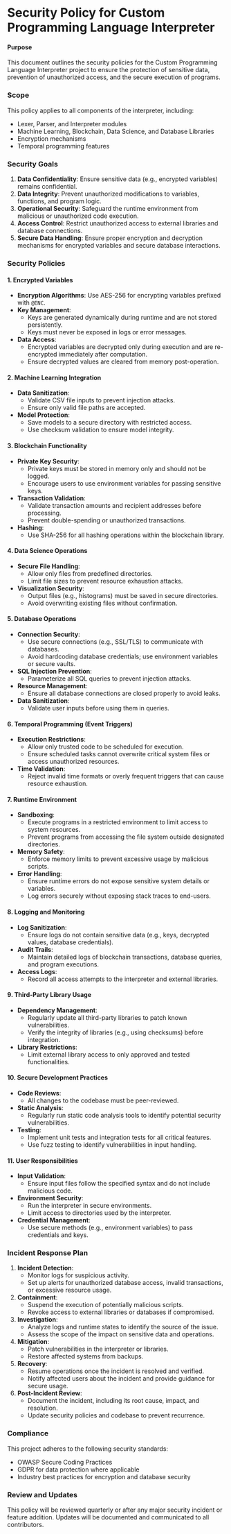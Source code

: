# Security Policy for Custom Programming Language Interpreter

#### Purpose
This document outlines the security policies for the Custom Programming Language Interpreter project to ensure the protection of sensitive data, prevention of unauthorized access, and the secure execution of programs.

### Scope
This policy applies to all components of the interpreter, including:
- Lexer, Parser, and Interpreter modules
- Machine Learning, Blockchain, Data Science, and Database Libraries
- Encryption mechanisms
- Temporal programming features

### Security Goals
1. **Data Confidentiality**: Ensure sensitive data (e.g., encrypted variables) remains confidential.
2. **Data Integrity**: Prevent unauthorized modifications to variables, functions, and program logic.
3. **Operational Security**: Safeguard the runtime environment from malicious or unauthorized code execution.
4. **Access Control**: Restrict unauthorized access to external libraries and database connections.
5. **Secure Data Handling**: Ensure proper encryption and decryption mechanisms for encrypted variables and secure database interactions.

### Security Policies

#### 1. Encrypted Variables
- **Encryption Algorithms**: Use AES-256 for encrypting variables prefixed with `@ENC`.
- **Key Management**:
  - Keys are generated dynamically during runtime and are not stored persistently.
  - Keys must never be exposed in logs or error messages.
- **Data Access**:
  - Encrypted variables are decrypted only during execution and are re-encrypted immediately after computation.
  - Ensure decrypted values are cleared from memory post-operation.

#### 2. Machine Learning Integration
- **Data Sanitization**:
  - Validate CSV file inputs to prevent injection attacks.
  - Ensure only valid file paths are accepted.
- **Model Protection**:
  - Save models to a secure directory with restricted access.
  - Use checksum validation to ensure model integrity.

#### 3. Blockchain Functionality
- **Private Key Security**:
  - Private keys must be stored in memory only and should not be logged.
  - Encourage users to use environment variables for passing sensitive keys.
- **Transaction Validation**:
  - Validate transaction amounts and recipient addresses before processing.
  - Prevent double-spending or unauthorized transactions.
- **Hashing**:
  - Use SHA-256 for all hashing operations within the blockchain library.

#### 4. Data Science Operations
- **Secure File Handling**:
  - Allow only files from predefined directories.
  - Limit file sizes to prevent resource exhaustion attacks.
- **Visualization Security**:
  - Output files (e.g., histograms) must be saved in secure directories.
  - Avoid overwriting existing files without confirmation.

#### 5. Database Operations
- **Connection Security**:
  - Use secure connections (e.g., SSL/TLS) to communicate with databases.
  - Avoid hardcoding database credentials; use environment variables or secure vaults.
- **SQL Injection Prevention**:
  - Parameterize all SQL queries to prevent injection attacks.
- **Resource Management**:
  - Ensure all database connections are closed properly to avoid leaks.
- **Data Sanitization**:
  - Validate user inputs before using them in queries.

#### 6. Temporal Programming (Event Triggers)
- **Execution Restrictions**:
  - Allow only trusted code to be scheduled for execution.
  - Ensure scheduled tasks cannot overwrite critical system files or access unauthorized resources.
- **Time Validation**:
  - Reject invalid time formats or overly frequent triggers that can cause resource exhaustion.

#### 7. Runtime Environment
- **Sandboxing**:
  - Execute programs in a restricted environment to limit access to system resources.
  - Prevent programs from accessing the file system outside designated directories.
- **Memory Safety**:
  - Enforce memory limits to prevent excessive usage by malicious scripts.
- **Error Handling**:
  - Ensure runtime errors do not expose sensitive system details or variables.
  - Log errors securely without exposing stack traces to end-users.

#### 8. Logging and Monitoring
- **Log Sanitization**:
  - Ensure logs do not contain sensitive data (e.g., keys, decrypted values, database credentials).
- **Audit Trails**:
  - Maintain detailed logs of blockchain transactions, database queries, and program executions.
- **Access Logs**:
  - Record all access attempts to the interpreter and external libraries.

#### 9. Third-Party Library Usage
- **Dependency Management**:
  - Regularly update all third-party libraries to patch known vulnerabilities.
  - Verify the integrity of libraries (e.g., using checksums) before integration.
- **Library Restrictions**:
  - Limit external library access to only approved and tested functionalities.

#### 10. Secure Development Practices
- **Code Reviews**:
  - All changes to the codebase must be peer-reviewed.
- **Static Analysis**:
  - Regularly run static code analysis tools to identify potential security vulnerabilities.
- **Testing**:
  - Implement unit tests and integration tests for all critical features.
  - Use fuzz testing to identify vulnerabilities in input handling.

#### 11. User Responsibilities
- **Input Validation**:
  - Ensure input files follow the specified syntax and do not include malicious code.
- **Environment Security**:
  - Run the interpreter in secure environments.
  - Limit access to directories used by the interpreter.
- **Credential Management**:
  - Use secure methods (e.g., environment variables) to pass credentials and keys.

### Incident Response Plan
1. **Incident Detection**:
   - Monitor logs for suspicious activity.
   - Set up alerts for unauthorized database access, invalid transactions, or excessive resource usage.
2. **Containment**:
   - Suspend the execution of potentially malicious scripts.
   - Revoke access to external libraries or databases if compromised.
3. **Investigation**:
   - Analyze logs and runtime states to identify the source of the issue.
   - Assess the scope of the impact on sensitive data and operations.
4. **Mitigation**:
   - Patch vulnerabilities in the interpreter or libraries.
   - Restore affected systems from backups.
5. **Recovery**:
   - Resume operations once the incident is resolved and verified.
   - Notify affected users about the incident and provide guidance for secure usage.
6. **Post-Incident Review**:
   - Document the incident, including its root cause, impact, and resolution.
   - Update security policies and codebase to prevent recurrence.

### Compliance
This project adheres to the following security standards:
- OWASP Secure Coding Practices
- GDPR for data protection where applicable
- Industry best practices for encryption and database security

### Review and Updates
This policy will be reviewed quarterly or after any major security incident or feature addition. Updates will be documented and communicated to all contributors.
